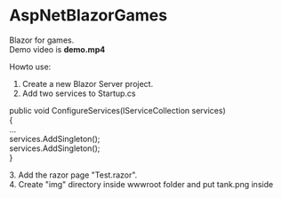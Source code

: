 # AspNetBlazorGames
Blazor for games.</br>
Demo video is <b>demo.mp4</b>

Howto use:
1. Create a new Blazor Server project.</br>
2. Add two services to Startup.cs</br>
<p>public void ConfigureServices(IServiceCollection services)</br>
        {</br>
            ...</br>
            services.AddSingleton<UpdateService>(); </br>
            services.AddSingleton<TankService>();</br>
        }</br>
        </p>
3. Add the razor page "Test.razor".</br>
4. Create "img" directory inside wwwroot folder and put tank.png inside </br>
</br>
